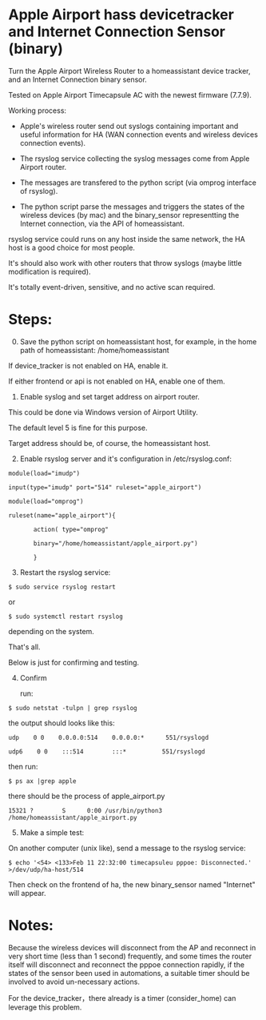 # Apple Airport hass devicetracker and Internet Connection Sensor (binary)
Turn the Apple Airport Wireless Router to a homeassistant device tracker, and an Internet Connection binary sensor.

Tested on Apple Airport Timecapsule AC with the newest firmware (7.7.9).

Working process:

- Apple's wireless router send out syslogs containing important and useful information for HA (WAN connection events and wireless devices connection events).

- The rsyslog service collecting the syslog messages come from Apple Airport router.

- The messages are transfered to the python script (via omprog interface of rsyslog).

- The python script parse the messages and triggers the states of the wireless devices (by mac) and the binary_sensor representting the Internet connection, via the API of homeassistant.

rsyslog service could runs on any host inside the same network, the HA host is a good choice for most people.

It's should also work with other routers that throw syslogs (maybe little modification is required).

It's totally event-driven, sensitive, and no active scan required. 

# Steps:

0. Save the python script on homeassistant host, for example, in the home path of homeassistant:
   /home/homeassistant

If device_tracker is not enabled on HA, enable it.

If either frontend or api is not enabled on HA, enable one of them.

1. Enable syslog and set target address on airport router.

  This could be done via Windows version of Airport Utility.

  The default level 5 is fine for this purpose.

  Target address should be, of course, the homeassistant host.


2. Enable rsyslog server and it's configuration in /etc/rsyslog.conf:

``` 
module(load="imudp")

input(type="imudp" port="514" ruleset="apple_airport")

module(load="omprog")

ruleset(name="apple_airport"){

       action( type="omprog"

       binary="/home/homeassistant/apple_airport.py")

       } 
```

3. Restart the rsyslog service:

`
$ sudo service rsyslog restart
`

or

`
$ sudo systemctl restart rsyslog
`

depending on the system.

That's all.

Below is just for confirming and testing.

4. Confirm

    run:

`
$ sudo netstat -tulpn | grep rsyslog
`

the output should looks like this:

```
udp    0 0    0.0.0.0:514    0.0.0.0:*      551/rsyslogd 

udp6    0 0    :::514        :::*          551/rsyslogd
```

then run:

`
$ ps ax |grep apple
`

there should be the process of apple_airport.py 

`
15321 ?        S      0:00 /usr/bin/python3 /home/homeassistant/apple_airport.py
`

5. Make a simple test:

On another computer (unix like), send a message to the rsyslog service:

`
$ echo '<54> <133>Feb 11 22:32:00 timecapsuleu pppoe: Disconnected.' >/dev/udp/ha-host/514
`

Then check on the frontend of ha, the new binary_sensor named "Internet" will appear.

# Notes:
Because the wireless devices will disconnect from the AP and reconnect in very short time (less than 1 second) frequently, and some times the router itself will disconnect and reconnect the pppoe connection rapidly, if the states of the sensor been used in automations, a suitable timer should be involved to avoid un-necessary actions.

For the device_tracker，there already is a timer (consider_home) can leverage this problem. 
